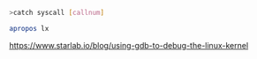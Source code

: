 

```bash
>catch syscall [callnum]
```

```bash
apropos lx
```

https://www.starlab.io/blog/using-gdb-to-debug-the-linux-kernel

